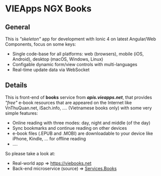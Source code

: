 # VIEApps NGX Books

## General

This is *"skeleton"* app for development with Ionic 4 on latest Angular/Web Components, focus on some keys:

- Single code-base for all platforms: web (browsers), mobile (iOS, Android), desktop (macOS, Windows, Linux)
- Configable dynamic form/view controls with multi-languages
- Real-time update data via WebSocket

## Details

This is front-end of **books** service from ***apis.vieapps.net***, that provides *"free"* e-book resources that are appeared on the Internet like VnThuQuan.net, iSach.info, .... (Vietnamese books only) with some very simple features:

- Online reading with three modes: day, night and middle (of the day)
- Sync bookmarks and continue reading on other devices
- e-book files (.EPUB and .MOBI) are downloadable to your device like iPhone, Kindle, ... for offline reading
- ....

So please take a look at:
- Real-world app => https://viebooks.net
- Back-end microservice (source) => [Services.Books](https://github.com/vieapps/Services.Books)

